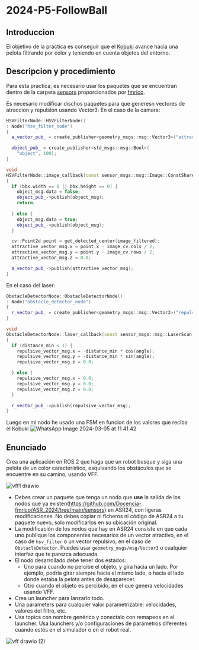 # 2024-P5-FollowBall
## Introduccion
El objetivo de la practica es conseguir que el [Kobuki](https://robots.ros.org/kobuki/) avance hacia una pelota filtrando por color y teniendo en cuenta objetos del entorno.

## Descripcion y procedimiento
Para esta practica, es necesario usar los paquetes que se encuentran dentro de la carpeta [sensors](https://github.com/Docencia-fmrico/ASR_2024/tree/main/sensors) proporcionados por [fmrico](https://github.com/fmrico). 

Es necesario modificar dischos paquetes para que generesn vectores de atraccion y repulsion usando Vector3:
En el caso de la camara:
```cpp
HSVFilterNode::HSVFilterNode()
: Node("hsv_filter_node")
{
  a_vector_pub_ = create_publisher<geometry_msgs::msg::Vector3>("attractive_vector", 10);

  object_pub_ = create_publisher<std_msgs::msg::Bool>(
    "object", 100);
}

void
HSVFilterNode::image_callback(const sensor_msgs::msg::Image::ConstSharedPtr & image)
{
  if (bbx.width == 0 || bbx.height == 0) {
    object_msg.data = false;
    object_pub_->publish(object_msg);
    return;
    
  } else {
    object_msg.data = true;
    object_pub_->publish(object_msg);
  }

  cv::Point2d point = get_detected_center(image_filtered);
  attractive_vector_msg.x = point.x - image_cv.cols / 2;
  attractive_vector_msg.y = point.y - image_cv.rows / 2;
  attractive_vector_msg.z = 0.0;

  a_vector_pub_->publish(attractive_vector_msg);
}
```

En el caso del laser:
```cpp
ObstacleDetectorNode::ObstacleDetectorNode()
: Node("obstacle_detector_node")
{
  r_vector_pub_ = create_publisher<geometry_msgs::msg::Vector3>("repulsive_vector", 10);
}

void
ObstacleDetectorNode::laser_callback(const sensor_msgs::msg::LaserScan::ConstSharedPtr & scan)
{
  if (distance_min < 1) {
    repulsive_vector_msg.x = -distance_min * cos(angle);
    repulsive_vector_msg.y = -distance_min * sin(angle);
    repulsive_vector_msg.z = 0.0;

  } else {
    repulsive_vector_msg.x = 0.0;
    repulsive_vector_msg.y = 0.0;
    repulsive_vector_msg.z = 0.0;
  }

  r_vector_pub_->publish(repulsive_vector_msg);
}
```

Luego en mi nodo he usado una FSM en funcion de los valores que reciba el Kobuki
![WhatsApp Image 2024-03-05 at 11 41 42](https://github.com/Docencia-fmrico/p5-followball-jmartinm2021/assets/92941332/e5b24590-59fd-486b-bb96-8c9408ec3479)


## Enunciado
Crea una aplicación en ROS 2 que haga que un robot busque y siga una pelota de un color característico, esquivando los obstáculos que se encuentre en su camino, usando VFF.

![vff1 drawio](https://github.com/Docencia-fmrico/2024-P6-FollowBall/assets/3810011/f485341e-c5b3-4515-b5c8-673b6e708632)

* Debes crear un paquete que tenga un nodo que **use** la salida de los nodos que ya existen(https://github.com/Docencia-fmrico/ASR_2024/tree/main/sensors) en ASR24, con ligeras modificaciones. No debes copiar ni ficheros ni código de ASR24 a tu paquete nuevo, solo modificarlos en su ubicación original.
* La modificación de los nodos que hay en ASR24 consiste en que cada uno publique los componentes necesarios de un vector atractivo, en el caso de `hsv_filter` o un vector repulsivo, en el caso de `ObstacleDetector`. Puedes usar `geometry_msgs/msg/Vector3` o cualquier interfaz que te parezca adecuada.
* El nodo desarrollado debe tener dos estados:
    * Uno para cuando no percibe el objeto, y gira hacia un lado. Por ejemplo, podría girar siempre hacia el mismo lado, o hacia el lado donde estaba la pelota antes de desaparecer.
    * Otro cuando el objeto es percibido, en el que genera velocidades usando VFF.
* Crea un launcher para lanzarlo todo.
* Una parameters para cualquier valor parametrizable: velocidades, valores del filtro, etc.
* Usa topics con nombre genérico y conectalo con remapeos en el launcher. Usa launchers y/o configuraciones de parámetros diferentes cuando estés en el simulador o en el robot real.

![vff drawio (2)](https://github.com/Docencia-fmrico/2024-P6-FollowBall/assets/3810011/4519e857-a055-4049-a6da-0b42efe2d787)
